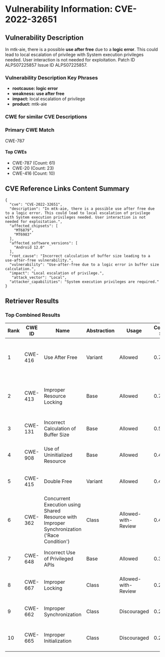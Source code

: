 # Vulnerability Information: CVE-2022-32651

## Vulnerability Description
In mtk-aie, there is a possible **use after free** due to a **logic error**. This could lead to local escalation of privilege with System execution privileges needed. User interaction is not needed for exploitation. Patch ID ALPS07225857 Issue ID ALPS07225857.

### Vulnerability Description Key Phrases
- **rootcause:** **logic error**
- **weakness:** **use after free**
- **impact:** local escalation of privilege
- **product:** mtk-aie

### CWE for similar CVE Descriptions
### Primary CWE Match
CWE-787

#### Top CWEs
- CWE-787 (Count: 61)
- CWE-20 (Count: 23)
- CWE-416 (Count: 10)

## CVE Reference Links Content Summary
```
{
  "cve": "CVE-2022-32651",
  "description": "In mtk-aie, there is a possible use after free due to a logic error. This could lead to local escalation of privilege with System execution privileges needed. User interaction is not needed for exploitation.",
  "affected_chipsets": [
    "MT6879",
    "MT6983"
  ],
  "affected_software_versions": [
    "Android 12.0"
  ],
  "root_cause": "Incorrect calculation of buffer size leading to a use-after-free vulnerability.",
  "vulnerability": "Use-after-free due to a logic error in buffer size calculation.",
  "impact": "Local escalation of privilege.",
   "attack_vector": "Local",
  "attacker_capabilities": "System execution privileges are required."
}
```

## Retriever Results

### Top Combined Results

| Rank | CWE ID | Name | Abstraction | Usage | Combined Score | Retrievers | Individual Scores |
|------|--------|------|-------------|-------|---------------|------------|-------------------|
| 1 | CWE-416 | Use After Free | Variant | Allowed | 0.7153 | dense, sparse, graph | dense: 0.548, sparse: 0.390, graph: 0.777 |
| 2 | CWE-413 | Improper Resource Locking | Base | Allowed | 0.7003 | dense, sparse, graph | dense: 0.540, sparse: 0.369, graph: 0.613 |
| 3 | CWE-131 | Incorrect Calculation of Buffer Size | Base | Allowed | 0.5695 | dense, sparse | dense: 0.529, sparse: 0.532 |
| 4 | CWE-908 | Use of Uninitialized Resource | Base | Allowed | 0.4893 | dense, sparse | dense: 0.524, sparse: 0.397 |
| 5 | CWE-415 | Double Free | Variant | Allowed | 0.4280 | dense, sparse | dense: 0.507, sparse: 0.367 |
| 6 | CWE-362 | Concurrent Execution using Shared Resource with Improper Synchronization ('Race Condition') | Class | Allowed-with-Review | 0.4156 | dense, sparse, graph | dense: 0.504, sparse: 0.405, graph: 0.625 |
| 7 | CWE-648 | Incorrect Use of Privileged APIs | Base | Allowed | 0.3737 | dense, sparse | dense: 0.511, sparse: 0.206 |
| 8 | CWE-667 | Improper Locking | Class | Allowed-with-Review | 0.2949 | dense, sparse | dense: 0.525, sparse: 0.419 |
| 9 | CWE-662 | Improper Synchronization | Class | Discouraged | 0.2552 | sparse, graph | sparse: 0.427, graph: 0.911 |
| 10 | CWE-665 | Improper Initialization | Class | Discouraged | 0.2059 | dense, sparse | dense: 0.504, sparse: 0.363 |

